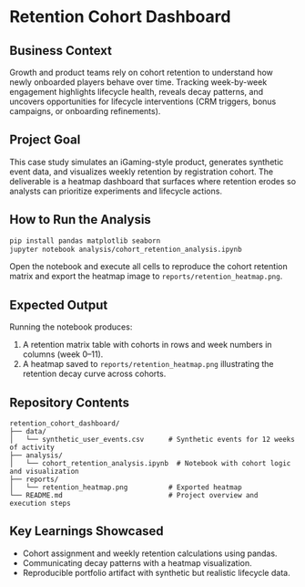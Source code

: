 # Retention Cohort Dashboard

## Business Context
Growth and product teams rely on cohort retention to understand how newly onboarded players behave over time. Tracking week-by-week engagement highlights lifecycle health, reveals decay patterns, and uncovers opportunities for lifecycle interventions (CRM triggers, bonus campaigns, or onboarding refinements).

## Project Goal
This case study simulates an iGaming-style product, generates synthetic event data, and visualizes weekly retention by registration cohort. The deliverable is a heatmap dashboard that surfaces where retention erodes so analysts can prioritize experiments and lifecycle actions.

## How to Run the Analysis
```bash
pip install pandas matplotlib seaborn
jupyter notebook analysis/cohort_retention_analysis.ipynb
```

Open the notebook and execute all cells to reproduce the cohort retention matrix and export the heatmap image to `reports/retention_heatmap.png`.

## Expected Output
Running the notebook produces:
1. A retention matrix table with cohorts in rows and week numbers in columns (week 0–11).
2. A heatmap saved to `reports/retention_heatmap.png` illustrating the retention decay curve across cohorts.

## Repository Contents
```
retention_cohort_dashboard/
├── data/
│   └── synthetic_user_events.csv      # Synthetic events for 12 weeks of activity
├── analysis/
│   └── cohort_retention_analysis.ipynb  # Notebook with cohort logic and visualization
├── reports/
│   └── retention_heatmap.png          # Exported heatmap
└── README.md                          # Project overview and execution steps
```

## Key Learnings Showcased
- Cohort assignment and weekly retention calculations using pandas.
- Communicating decay patterns with a heatmap visualization.
- Reproducible portfolio artifact with synthetic but realistic lifecycle data.
